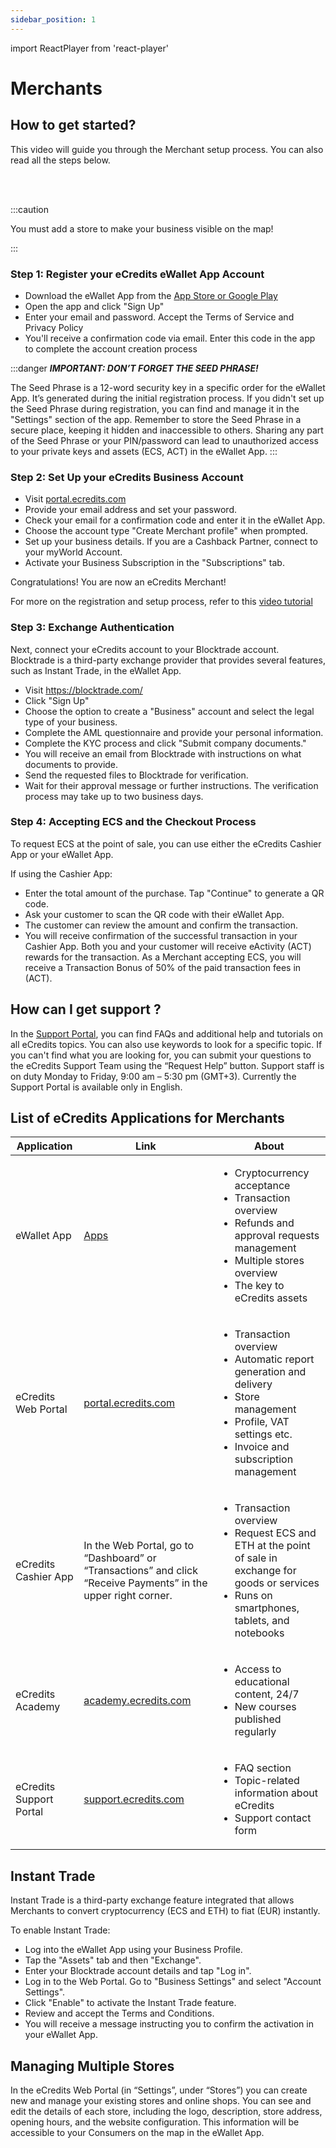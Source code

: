 ```yaml
---
sidebar_position: 1
---
```

import ReactPlayer from 'react-player'

# Merchants

## How to get started?
This video will guide you through the Merchant setup process. You can also read all the steps below.

<ReactPlayer controls width="100%" url='https://dl.ecredits.com/videos/eCredits_Merchant_Registration_v3.mp4' />  
<br></br>

:::caution

You must add a store to make your business visible on the map!

:::

### Step 1: Register your eCredits eWallet App Account

- Download the eWallet App from the [App Store or Google Play](https://link.ecredits.com/app/install)
- Open the app and click "Sign Up" 
- Enter your email and password.  Accept the Terms of Service and Privacy Policy
- You'll receive a confirmation code via email. Enter this code in the app to complete the account creation process

:::danger
***IMPORTANT: DON’T FORGET THE SEED PHRASE!*** 

The Seed Phrase is a 12-word security key in a specific order for the eWallet App. It’s generated during the initial registration process. If you didn't set up the Seed Phrase during registration, you can find and manage it in the "Settings" section of the app. Remember to store the Seed Phrase in a secure place, keeping it hidden and inaccessible to others. Sharing any part of the Seed Phrase or your PIN/password can lead to unauthorized access to your private keys and assets (ECS, ACT) in the eWallet App.
:::

### Step 2: Set Up your eCredits Business Account

- Visit [portal.ecredits.com](https://portal.ecredits.com)
- Provide your email address and set your password. 
- Check your email for a confirmation code and enter it in the eWallet App.
- Choose the account type "Create Merchant profile" when prompted.
- Set up your business details. If you are a Cashback Partner, connect to your myWorld Account.
- Activate your Business Subscription in the "Subscriptions" tab.  

Congratulations! You are now an eCredits Merchant!

For more on the registration and setup process, refer to this [video tutorial](https://staging-ecredits.kinsta.cloud/en/wp-content/uploads/sites/1/2023/02/eCredits_Merchant_Registration_v3.mp4)

### Step 3: Exchange Authentication
Next, connect your eCredits account to your Blocktrade account. Blocktrade is a third-party exchange provider that provides several features, such as Instant Trade, in the eWallet App.

- Visit https://blocktrade.com/ 
- Click "Sign Up"
- Choose the option to create a "Business" account and select the legal type of your business.
- Complete the AML questionnaire and provide your personal information.
- Complete the KYC process and click "Submit company documents."
- You will receive an email from Blocktrade with instructions on what documents to provide.
- Send the requested files to Blocktrade for verification. 
- Wait for their approval message or further instructions. The verification process may take up to two business days.

### Step 4: Accepting ECS and the Checkout Process
To request ECS at the point of sale, you can use either the eCredits Cashier App or your eWallet App.  

If using the Cashier App:
- Enter the total amount of the purchase. Tap "Continue" to generate a QR code.
- Ask your customer to scan the QR code with their eWallet App. 
- The customer can review the amount and confirm the transaction.
- You will receive confirmation of the successful transaction in your Cashier App. 
Both you and your customer will receive eActivity (ACT) rewards for the transaction. As a Merchant accepting ECS, you will receive a Transaction Bonus of 50% of the paid transaction fees in (ACT).

## How can I get support ? 
In the [Support Portal](https://support.ecredits.com/), you can find FAQs and additional help and tutorials on all eCredits topics. 
You can also use keywords to look for a specific topic. If you can't find what you are looking for, you can submit your questions to the eCredits Support Team using the “Request Help” button. 
Support staff is on duty Monday to Friday, 9:00 am – 5:30 pm (GMT+3). Currently the Support Portal is available only in English. 

## List of eCredits Applications for Merchants

| Application             | Link                                                                                                           | About                                                                                                                                                                                             |
| ----------------------- | -------------------------------------------------------------------------------------------------------------- | ------------------------------------------------------------------------------------------------------------------------------------------------------------------------------------------------- |
| eWallet App             | [Apps](https://link.ecredits.com/app/install)                                                                  | <ul><li>Cryptocurrency acceptance </li><li>Transaction overview</li><li>Refunds and approval requests management</li><li>Multiple stores overview</li><li>The key to eCredits assets</li></ul> |
| eCredits Web Portal     | [portal.ecredits.com](https://portal.ecredits.com)                                                             | <ul><li>Transaction overview</li><li>Automatic report generation and delivery</li><li>Store management</li><li>Profile, VAT settings etc.</li><li>Invoice and subscription management</li></ul>   |
| eCredits Cashier App    | In the Web Portal, go to “Dashboard” or “Transactions” and click “Receive Payments” in the upper right corner. | <ul><li>Transaction overview</li><li>Request ECS and ETH at the point of sale in exchange for goods or services</li><li>Runs on smartphones, tablets, and notebooks</li></ul>                    |
| eCredits Academy        | [academy.ecredits.com](https://academy.ecredits.com)                                                           | <ul><li>Access to educational content, 24/7</li><li>New courses published regularly</li></ul>                                                                                                     |
| eCredits Support Portal | [support.ecredits.com](https://support.ecredits.com)                                                           | <ul><li>FAQ section</li><li>Topic-related information about eCredits</li><li>Support contact form</li></ul>                                                                                       |

## Instant Trade
Instant Trade is a third-party exchange feature integrated that allows Merchants to convert cryptocurrency (ECS and ETH) to fiat (EUR) instantly.

To enable Instant Trade:
- Log into the eWallet App using your Business Profile.
- Tap the "Assets" tab and then "Exchange".
- Enter your Blocktrade account details and tap "Log in".
- Log in to the Web Portal. Go to "Business Settings" and select "Account Settings".
- Click "Enable" to activate the Instant Trade feature.
- Review and accept the Terms and Conditions. 
- You will receive a message instructing you to confirm the activation in your eWallet App.

## Managing Multiple Stores
In the eCredits Web Portal (in “Settings”, under “Stores”) you can create new and manage your existing stores and online shops. You can see and edit the details of each store, including the logo, description, store address, opening hours, and the website configuration. This information will be accessible to your Consumers on the map in the eWallet App.
